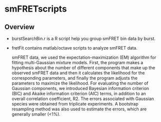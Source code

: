 # smFRETscripts

## Overview
* burstSearchBin.r is a R script help you group smFRET bin data by burst.
* fretFit contains matlab/octave scripts to analyze smFRET data.

    smFRET data, we used the expectation-maximization (EM) algorithm for fitting multi-Gaussian mixture models. First, the program makes a hypothesis about the number of different components that make up the observed smFRET data and then it calculates the likelihood for the corresponding parameters, and finally the program adjusts the parameters to maximize the likelihood. For evaluating the number of Gaussian components, we introduced Bayesian information criterion (BIC) and Akaike information criterion (AIC) terms, in addition to an overall correlation coefficient, R2. The errors associated with Gaussian species were obtained from triplicate experiments. A bootstrap resampling method was also used to estimate the errors, which are generally smaller (<1%). 